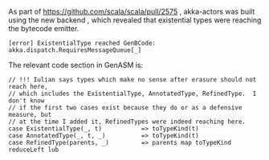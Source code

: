 
As part of https://github.com/scala/scala/pull/2575 , akka-actors was built using the new backend , which revealed that existential types were reaching the bytecode emitter. 

```
[error] ExistentialType reached GenBCode: akka.dispatch.RequiresMessageQueue[_]
```

The relevant code section in GenASM is:

```
// !!! Iulian says types which make no sense after erasure should not reach here,
// which includes the ExistentialType, AnnotatedType, RefinedType.  I don't know
// if the first two cases exist because they do or as a defensive measure, but
// at the time I added it, RefinedTypes were indeed reaching here.
case ExistentialType(_, t)           => toTypeKind(t)
case AnnotatedType(_, t, _)          => toTypeKind(t)
case RefinedType(parents, _)         => parents map toTypeKind reduceLeft lub
```

